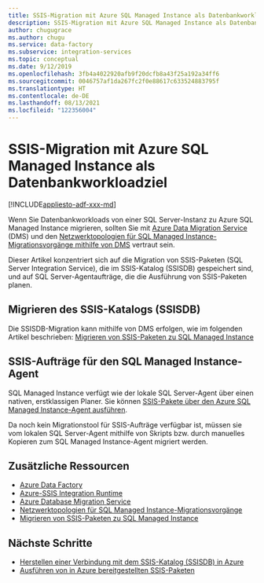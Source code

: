 ```yaml
---
title: SSIS-Migration mit Azure SQL Managed Instance als Datenbankworkloadziel
description: SSIS-Migration mit Azure SQL Managed Instance als Datenbankworkloadziel
author: chugugrace
ms.author: chugu
ms.service: data-factory
ms.subservice: integration-services
ms.topic: conceptual
ms.date: 9/12/2019
ms.openlocfilehash: 3fb4a4022920afb9f20dcfb8a43f25a192a34ff6
ms.sourcegitcommit: 0046757af1da267fc2f0e88617c633524883795f
ms.translationtype: HT
ms.contentlocale: de-DE
ms.lasthandoff: 08/13/2021
ms.locfileid: "122356004"
---
```

# <a name="ssis-migration-with-azure-sql-managed-instance-as-the-database-workload-destination"></a>SSIS-Migration mit Azure SQL Managed Instance als Datenbankworkloadziel

[!INCLUDE[appliesto-adf-xxx-md](includes/appliesto-adf-xxx-md.md)]

Wenn Sie Datenbankworkloads von einer SQL Server-Instanz zu Azure SQL Managed Instance migrieren, sollten Sie mit [Azure Data Migration Service](../dms/dms-overview.md) (DMS) und den [Netzwerktopologien für SQL Managed Instance-Migrationsvorgänge mithilfe von DMS](../dms/resource-network-topologies.md) vertraut sein.

Dieser Artikel konzentriert sich auf die Migration von SSIS-Paketen (SQL Server Integration Service), die im SSIS-Katalog (SSISDB) gespeichert sind, und auf SQL Server-Agentaufträge, die die Ausführung von SSIS-Paketen planen.

## <a name="migrate-ssis-catalog-ssisdb"></a>Migrieren des SSIS-Katalogs (SSISDB)

Die SSISDB-Migration kann mithilfe von DMS erfolgen, wie im folgenden Artikel beschrieben: [Migrieren von SSIS-Paketen zu SQL Managed Instance](../dms/how-to-migrate-ssis-packages-managed-instance.md)

## <a name="ssis-jobs-to-sql-managed-instance-agent"></a>SSIS-Aufträge für den SQL Managed Instance-Agent

SQL Managed Instance verfügt wie der lokale SQL Server-Agent über einen nativen, erstklassigen Planer.  Sie können [SSIS-Pakete über den Azure SQL Managed Instance-Agent ausführen](how-to-invoke-ssis-package-managed-instance-agent.md).

Da noch kein Migrationstool für SSIS-Aufträge verfügbar ist, müssen sie vom lokalen SQL Server-Agent mithilfe von Skripts bzw. durch manuelles Kopieren zum SQL Managed Instance-Agent migriert werden.

## <a name="additional-resources"></a>Zusätzliche Ressourcen

- [Azure Data Factory](./introduction.md)
- [Azure-SSIS Integration Runtime](./create-azure-ssis-integration-runtime.md)
- [Azure Database Migration Service](../dms/dms-overview.md)
- [Netzwerktopologien für SQL Managed Instance-Migrationsvorgänge](../dms/resource-network-topologies.md)
- [Migrieren von SSIS-Paketen zu SQL Managed Instance](../dms/how-to-migrate-ssis-packages-managed-instance.md)

## <a name="next-steps"></a>Nächste Schritte

- [Herstellen einer Verbindung mit dem SSIS-Katalog (SSISDB) in Azure](/sql/integration-services/lift-shift/ssis-azure-connect-to-catalog-database)
- [Ausführen von in Azure bereitgestellten SSIS-Paketen](/sql/integration-services/lift-shift/ssis-azure-run-packages)
